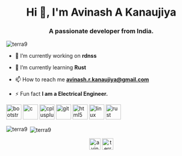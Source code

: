 <h1 align="center">Hi 👋, I'm Avinash A Kanaujiya</h1>
<h3 align="center">A passionate developer from India.</h3>

<p align="left"> <img src="https://komarev.com/ghpvc/?username=terra9" alt="terra9" /> </p>

- 🔭 I’m currently working on **rdnss**

- 🌱 I’m currently learning **Rust**

- 📫 How to reach me **avinash.r.kanaujiya@gmail.com**

- ⚡ Fun fact **I am a Electrical Engineer.**

<p align="left"><img src="https://devicons.github.io/devicon/devicon.git/icons/bootstrap/bootstrap-plain.svg" alt="bootstrap" width="40" height="40"/> <img src="https://devicons.github.io/devicon/devicon.git/icons/c/c-original.svg" alt="c" width="40" height="40"/> <img src="https://devicons.github.io/devicon/devicon.git/icons/cplusplus/cplusplus-original.svg" alt="cplusplus" width="40" height="40"/> <img src="https://www.vectorlogo.zone/logos/git-scm/git-scm-icon.svg" alt="git" width="40" height="40"/> <img src="https://devicons.github.io/devicon/devicon.git/icons/html5/html5-original-wordmark.svg" alt="html5" width="40" height="40"/> <img src="https://devicons.github.io/devicon/devicon.git/icons/linux/linux-original.svg" alt="linux" width="40" height="40"/> <img src="https://devicons.github.io/devicon/devicon.git/icons/rust/rust-plain.svg" alt="rust" width="40" height="40"/></p>

<p><img align="left" src="https://github-readme-stats.vercel.app/api/top-langs/?username=terra9&layout=compact&hide=html" alt="terra9" /></p>

<p>&nbsp;<img align="center" src="https://github-readme-stats.vercel.app/api?username=terra9&show_icons=true" alt="terra9" /></p>

<p align="center">
<a href="https://twitter.com/avinashkanauj10" target="blank"><img align="center" src="https://cdn.jsdelivr.net/npm/simple-icons@3.0.1/icons/twitter.svg" alt="avinashkanauj10" height="30" width="30" /></a>
<a href="https://stackoverflow.com/users/terra9" target="blank"><img align="center" src="https://cdn.jsdelivr.net/npm/simple-icons@3.0.1/icons/stackoverflow.svg" alt="terra9" height="30" width="30" /></a>
</p>